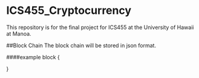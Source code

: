 # ICS455_Cryptocurrency
This repository is for the final project for ICS455 at the University of Hawaii at Manoa.


##Block Chain
The block chain will be stored in json format.

####example block
{


}



